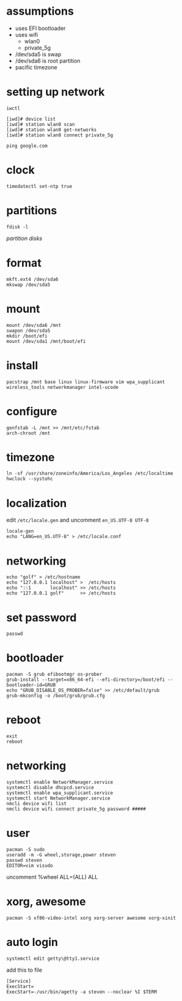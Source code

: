 # assumptions
- uses EFI bootloader
- uses wifi
  - wlan0
  - private_5g
- /dev/sda5 is swap
- /dev/sda6 is root partition
- pacific timezone

# setting up network

`iwctl`

```
[iwd]# device list
[iwd]# station wlan0 scan
[iwd]# station wlan0 get-networks
[iwd]# station wlan0 connect private_5g
```

`ping google.com`

# clock
`timedatectl set-ntp true`

# partitions
```
fdisk -l
```
_partition disks_

# format
```
mkft.ext4 /dev/sda6
mkswap /dev/sda5
```

# mount
```
mount /dev/sda6 /mnt
swapon /dev/sda5
mkdir /boot/efi
mount /dev/sda1 /mnt/boot/efi
```

# install
`pacstrap /mnt base linux linux-firmware vim wpa_supplicant wireless_tools networkmanager intel-ucode`

# configure
```
genfstab -L /mnt >> /mnt/etc/fstab
arch-chroot /mnt
```

# timezone
```
ln -sf /usr/share/zoneinfo/America/Los_Angeles /etc/localtime
hwclock --systohc
```

# localization
edit `/etc/locale.gen` and uncomment `en_US.UTF-8 UTF-8`
```
locale-gen
echo "LANG=en_US.UTF-8" > /etc/locale.conf
```

# networking
```
echo "golf" > /etc/hostname
echo "127.0.0.1 localhost" >  /etc/hosts
echo "::1       localhost" >> /etc/hosts
echo "127.0.0.1 golf"      >> /etc/hosts
```

# set password
`passwd`

# bootloader
```
pacman -S grub efibootmgr os-prober
grub-install --target=x86_64-efi --efi-directory=/boot/efi --bootloader-id=GRUB
echo "GRUB_DISABLE_OS_PROBER=false" >> /etc/default/grub
grub-mkconfig -o /boot/grub/grub.cfg
```

# reboot
```
exit
reboot
```

# networking
```
systemctl enable NetworkManager.service
systemctl disable dhcpcd.service
systemctl enable wpa_supplicant.service
systemctl start NetworkManager.service
nmcli device wifi list
nmcli device wifi connect private_5g password #####
```

# user
```
pacman -S sudo
useradd -m -G wheel,storage,power steven
passwd steven
EDITOR=vim visudo
```
uncomment %wheel ALL=(ALL) ALL

# xorg, awesome
```
pacman -S xf86-video-intel xorg xorg-server awesome xorg-xinit
```

# auto login
```
systemctl edit getty\@tty1.service
```
add this to file
```
[Service]
ExecStart=
ExecStart=-/usr/bin/agetty -a steven --noclear %I $TERM
```
